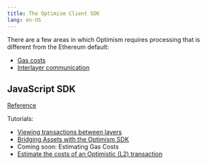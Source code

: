 ```yaml
---
title: The Optimism Client SDK
lang: en-US
---
```


There are a few areas in which Optimism requires processing that is different from the Ethereum default:

- [Gas costs](../developers/build/transaction-fees.md)
- [Interlayer communication](../developers/bridge/basics.md)

## JavaScript SDK

[Reference](https://sdk.optimism.io/)

Tutorials:
- [Viewing transactions between layers](https://github.com/ethereum-optimism/optimism-tutorial/tree/main/sdk-view-tx)
- [Bridging Assets with the Optimism SDK](https://github.com/ethereum-optimism/optimism-tutorial/tree/main/cross-dom-bridge)
- Coming soon: Estimating Gas Costs
- [Estimate the costs of an Optimistic (L2) transaction](https://github.com/ethereum-optimism/optimism-tutorial/tree/main/sdk-estimate-gas)
